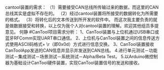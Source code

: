 cantool装置的需求：
（1）需要接受CAN总线所传输过来的数据，而这里的CAN总线其实是虚拟不存在的。
（2）经过cantool装置将所接受的数据转化为所需要的格式。
（3）将转化后的文本传送到所开发的软件中。
而这次我主要负责的就是做数据接受和转换，以上仅为我个人对cantool装置的理解。欢迎其他组员多提意见。
何静
#CanTool项目需求分析：
1、CanTool装置与上位机通过USB串口或蓝牙RFComm实现UART串口通信。
2、上位机与CanTool装置之间的信息传送方式使用ASCII码格式+ \r（即0x0d）方式进行信息交换。
3、CanTool装置接收CanToolApp发送的CAN信息并显示并发送到CAN总线。
4.进行单元测试－功能测试－集成测试－场景测试－系统测试－Alpha/Beta Test。
5.以Arduino微控制器为基础设计CanTool硬件装置，实现CanTool装置信号的发送和接收。
